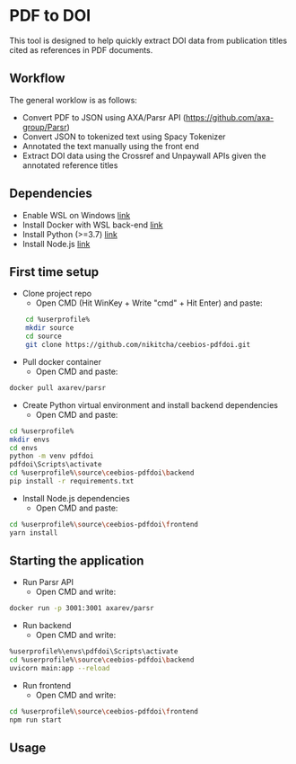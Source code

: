 # PDF to DOI
This tool is designed to help quickly extract DOI data from publication titles cited as references in PDF documents.

## Workflow
The general worklow is as follows:

- Convert PDF to JSON using AXA/Parsr API (https://github.com/axa-group/Parsr)
- Convert JSON to tokenized text using Spacy Tokenizer
- Annotated the text manually using the front end
- Extract DOI data using the Crossref and Unpaywall APIs given the annotated reference titles


## Dependencies
- Enable WSL on Windows [link](https://windowsloop.com/enable-wsl-windows-10-home/#:~:text=Steps%20to%20Enable%20WSL%20on%20Windows%2010%20Home,files%20and%20enables%20the%20feature.%20More%20items...%20)
- Install Docker with WSL back-end [link](https://docs.docker.com/desktop/windows/wsl/)
- Install Python (>=3.7) [link](https://www.python.org/downloads/windows/)
- Install Node.js [link](https://nodejs.org/en/download/)

## First time setup
- Clone project repo
    - Open CMD (Hit WinKey + Write "cmd" + Hit Enter) and paste:

```sh
    cd %userprofile%
    mkdir source
    cd source
    git clone https://github.com/nikitcha/ceebios-pdfdoi.git
```

- Pull docker container
    - Open CMD and paste:

```sh
docker pull axarev/parsr
```

- Create Python virtual environment and install backend dependencies
    - Open CMD and paste:
    
```sh
cd %userprofile%
mkdir envs
cd envs
python -m venv pdfdoi
pdfdoi\Scripts\activate
cd %userprofile%\source\ceebios-pdfdoi\backend
pip install -r requirements.txt
```

- Install Node.js dependencies
    - Open CMD and paste:
```sh
cd %userprofile%\source\ceebios-pdfdoi\frontend
yarn install
```

## Starting the application
- Run Parsr API
    - Open CMD and write:
    
```sh
docker run -p 3001:3001 axarev/parsr
```

- Run backend
    - Open CMD and write:

```sh
%userprofile%\envs\pdfdoi\Scripts\activate
cd %userprofile%\source\ceebios-pdfdoi\backend
uvicorn main:app --reload
```

- Run frontend
    - Open CMD and write:
```sh
cd %userprofile%\source\ceebios-pdfdoi\frontend
npm run start
```


## Usage